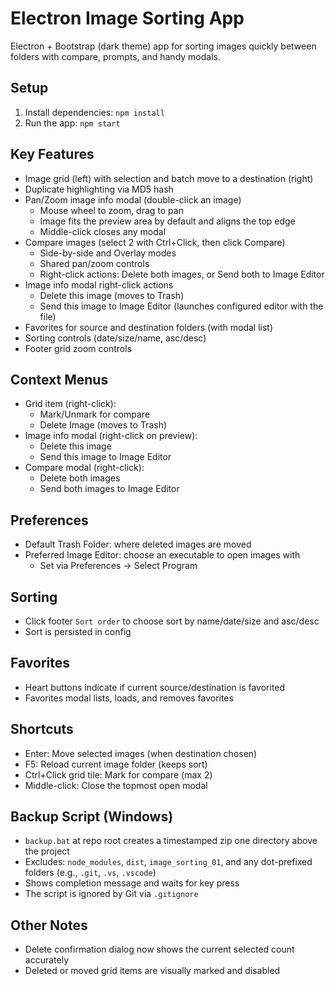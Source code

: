 # Electron Image Sorting App

Electron + Bootstrap (dark theme) app for sorting images quickly between folders with compare, prompts, and handy modals.

## Setup
1. Install dependencies: `npm install`
2. Run the app: `npm start`

## Key Features
- Image grid (left) with selection and batch move to a destination (right)
- Duplicate highlighting via MD5 hash
- Pan/Zoom image info modal (double-click an image)
  - Mouse wheel to zoom, drag to pan
  - Image fits the preview area by default and aligns the top edge
  - Middle-click closes any modal
- Compare images (select 2 with Ctrl+Click, then click Compare)
  - Side-by-side and Overlay modes
  - Shared pan/zoom controls
  - Right-click actions: Delete both images, or Send both to Image Editor
- Image info modal right-click actions
  - Delete this image (moves to Trash)
  - Send this image to Image Editor (launches configured editor with the file)
- Favorites for source and destination folders (with modal list)
- Sorting controls (date/size/name, asc/desc)
- Footer grid zoom controls

## Context Menus
- Grid item (right-click):
  - Mark/Unmark for compare
  - Delete Image (moves to Trash)
- Image info modal (right-click on preview):
  - Delete this image
  - Send this image to Image Editor
- Compare modal (right-click):
  - Delete both images
  - Send both images to Image Editor

## Preferences
- Default Trash Folder: where deleted images are moved
- Preferred Image Editor: choose an executable to open images with
  - Set via Preferences -> Select Program

## Sorting
- Click footer `Sort order` to choose sort by name/date/size and asc/desc
- Sort is persisted in config

## Favorites
- Heart buttons indicate if current source/destination is favorited
- Favorites modal lists, loads, and removes favorites

## Shortcuts
- Enter: Move selected images (when destination chosen)
- F5: Reload current image folder (keeps sort)
- Ctrl+Click grid tile: Mark for compare (max 2)
- Middle-click: Close the topmost open modal

## Backup Script (Windows)
- `backup.bat` at repo root creates a timestamped zip one directory above the project
- Excludes: `node_modules`, `dist`, `image_sorting_01`, and any dot-prefixed folders (e.g., `.git`, `.vs`, `.vscode`)
- Shows completion message and waits for key press
- The script is ignored by Git via `.gitignore`

## Other Notes
- Delete confirmation dialog now shows the current selected count accurately
- Deleted or moved grid items are visually marked and disabled

